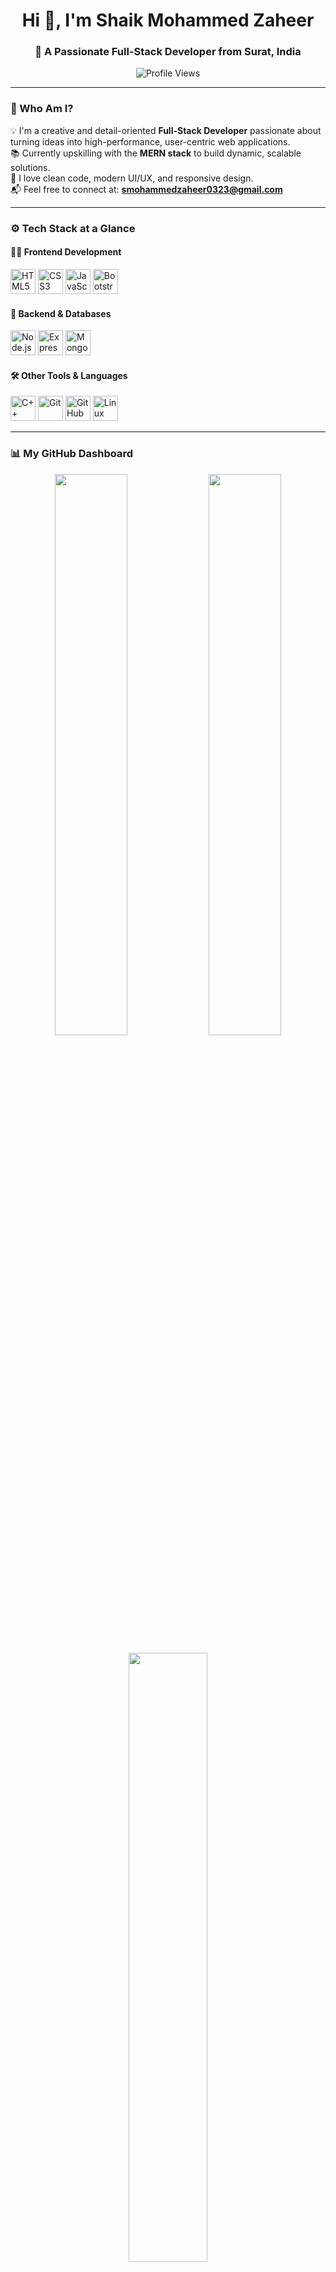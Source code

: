 <!-- README.md for GitHub Profile -->

<h1 align="center">Hi 👋, I'm Shaik Mohammed Zaheer</h1>
<h3 align="center">🚀 A Passionate Full-Stack Developer from Surat, India</h3>

<p align="center">
  <img src="https://komarev.com/ghpvc/?username=iamzaheershaik&label=Visitors&color=0e75b6&style=flat" alt="Profile Views" />
</p>

---

### 🧭 Who Am I?

💡 I'm a creative and detail-oriented **Full-Stack Developer** passionate about turning ideas into high-performance, user-centric web applications.  
📚 Currently upskilling with the **MERN stack** to build dynamic, scalable solutions.  
🎨 I love clean code, modern UI/UX, and responsive design.  
📬 Feel free to connect at: **smohammedzaheer0323@gmail.com**

---

### ⚙️ Tech Stack at a Glance

#### 👨‍💻 Frontend Development
<p>
  <img src="https://cdn.jsdelivr.net/gh/devicons/devicon/icons/html5/html5-original.svg" title="HTML5" width="40" height="40"/>
  <img src="https://cdn.jsdelivr.net/gh/devicons/devicon/icons/css3/css3-original.svg" title="CSS3" width="40" height="40"/>
  <img src="https://cdn.jsdelivr.net/gh/devicons/devicon/icons/javascript/javascript-original.svg" title="JavaScript" width="40" height="40"/>
  <img src="https://cdn.jsdelivr.net/gh/devicons/devicon/icons/bootstrap/bootstrap-original.svg" title="Bootstrap" width="40" height="40"/>
</p>

#### 🔧 Backend & Databases
<p>
  <img src="https://cdn.jsdelivr.net/gh/devicons/devicon/icons/nodejs/nodejs-original.svg" title="Node.js" width="40" height="40"/>
  <img src="https://cdn.jsdelivr.net/gh/devicons/devicon/icons/express/express-original.svg" title="Express.js" width="40" height="40"/>
  <img src="https://cdn.jsdelivr.net/gh/devicons/devicon/icons/mongodb/mongodb-original.svg" title="MongoDB" width="40" height="40"/>
</p>

#### 🛠️ Other Tools & Languages
<p>
  <img src="https://cdn.jsdelivr.net/gh/devicons/devicon/icons/cplusplus/cplusplus-original.svg" title="C++" width="40" height="40"/>
  <img src="https://cdn.jsdelivr.net/gh/devicons/devicon/icons/git/git-original.svg" title="Git" width="40" height="40"/>
  <img src="https://cdn.jsdelivr.net/gh/devicons/devicon/icons/github/github-original.svg" title="GitHub" width="40" height="40"/>
  <img src="https://cdn.jsdelivr.net/gh/devicons/devicon/icons/linux/linux-original.svg" title="Linux" width="40" height="40"/>
</p>

---

### 📊 My GitHub Dashboard

<p align="center">
  <img src="https://github-readme-stats.vercel.app/api?username=iamzaheershaik&show_icons=true&theme=tokyonight&border_radius=10" width="48%"/>
  <img src="https://github-readme-streak-stats.herokuapp.com/?user=iamzaheershaik&theme=tokyonight&border_radius=10" width="48%"/>
</p>

<p align="center">
  <img src="https://github-readme-stats.vercel.app/api/top-langs/?username=iamzaheershaik&layout=compact&theme=tokyonight&border_radius=10" width="50%"/>
</p>

---

### 🌐 Connect With Me

<p align="center">
  <a href="https://twitter.com/iamzaheershaik" target="_blank">
    <img src="https://cdn.jsdelivr.net/gh/devicons/devicon/icons/twitter/twitter-original.svg" title="Twitter" width="40" height="40"/>
  </a>
  <a href="https://linkedin.com/in/iamzaheershaik" target="_blank">
    <img src="https://cdn.jsdelivr.net/gh/devicons/devicon/icons/linkedin/linkedin-original.svg" title="LinkedIn" width="40" height="40"/>
  </a>
  <a href="https://instagram.com/itsmohdzaheeer" target="_blank">
    <img src="https://cdn.jsdelivr.net/gh/devicons/devicon/icons/instagram/instagram-original.svg" title="Instagram" width="40" height="40"/>
  </a>
</p>

---

### 🧠 Fun Fact
> I debug not only code but also the design until **perfection meets performance**.  
> I believe in **"Code once. Style forever."** ✨

---

<p align="center">
  <b>Let’s create something meaningful together 🚀</b><br/>
  <em>Thanks for stopping by!</em>
</p>



